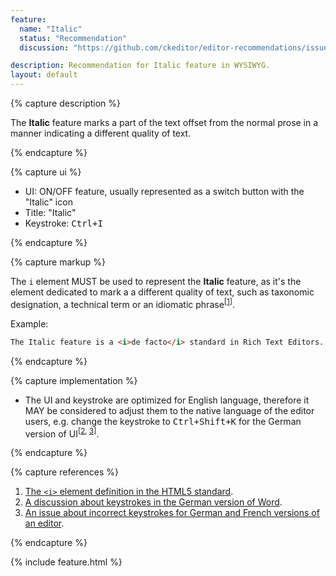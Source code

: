 ```yaml
---
feature:
  name: "Italic"
  status: "Recommendation"
  discussion: "https://github.com/ckeditor/editor-recommendations/issues/2"

description: Recommendation for Italic feature in WYSIWYG.
layout: default
---
```


{% capture description %}

The **Italic** feature marks a part of the text offset from the normal prose in a manner indicating a different quality of text.

{% endcapture %}

{% capture ui %}

 * UI: ON/OFF feature, usually represented as a switch button with the "<i class="fa fa-italic" title="Italic" aria-hidden="true"></i><span class="sr-only">Italic</span>" icon
 * Title: "Italic"
 * Keystroke: <kbd>Ctrl+I</kbd>

{% endcapture %}

{% capture markup %}

The `i` element MUST be used to represent the **Italic** feature, as it's the element dedicated to mark a a different quality of text, such as taxonomic designation, a technical term or an idiomatic phrase<sup>[[1](#ref1)]</sup>.

Example:

```html
The Italic feature is a <i>de facto</i> standard in Rich Text Editors.
```

{% endcapture %}

{% capture implementation %}

* The UI and keystroke are optimized for English language, therefore it MAY be considered to adjust them to the native language of the editor users, e.g. change the keystroke to <kbd>Ctrl+Shift+K</kbd> for the German version of UI<sup>[[2](#ref2), [3](#ref3)]</sup>.

{% endcapture %}

{% capture references %}

1. <a id="ref1"></a>[The `<i>` element definition in the HTML5 standard](https://www.w3.org/TR/html5/text-level-semantics.html#the-i-element).
2. <a id="ref2"></a>[A discussion about keystrokes in the German version of Word](http://dict.leo.org/forum/viewGeneraldiscussion.php?idThread=846089).
3. <a id="ref3"></a>[An issue about incorrect keystrokes for German and French versions of an editor](https://jira.atlassian.com/browse/CONF-13567).

{% endcapture %}

{% include feature.html %}
